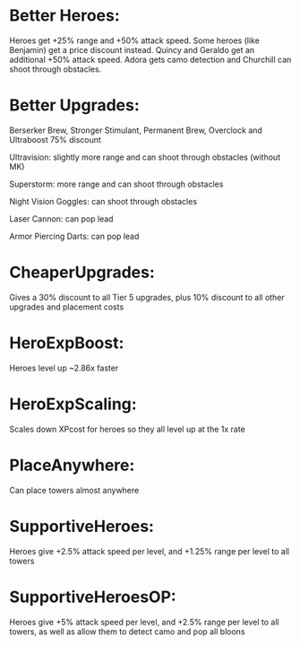 # Better Heroes:

Heroes get +25% range and +50% attack speed. Some heroes (like Benjamin) get a price discount instead. Quincy and Geraldo get an additional +50% attack speed. Adora gets camo detection and Churchill can shoot through obstacles.


# Better Upgrades:

Berserker Brew, Stronger Stimulant, Permanent Brew, Overclock and Ultraboost 75% discount

Ultravision: slightly more range and can shoot through obstacles (without MK)

Superstorm: more range and can shoot through obstacles

Night Vision Goggles: can shoot through obstacles

Laser Cannon: can pop lead

Armor Piercing Darts: can pop lead


# CheaperUpgrades:
Gives a 30% discount to all Tier 5 upgrades, plus 10% discount to all other upgrades and placement costs


# HeroExpBoost:
Heroes level up ~2.86x faster


# HeroExpScaling:
Scales down XPcost for heroes so they all level up at the 1x rate


# PlaceAnywhere:
Can place towers almost anywhere


# SupportiveHeroes:
Heroes give +2.5% attack speed per level, and +1.25% range per level to all towers


# SupportiveHeroesOP:
Heroes give +5% attack speed per level, and +2.5% range per level to all towers, as well as allow them to detect camo and pop all bloons

